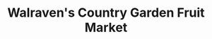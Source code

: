 ---
title: "Walraven's Country Garden Fruit Market"
url: /harrison/walravens-country-garden-fruit-market/
shop: greengrocer
---